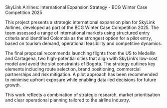 SkyLink Airlines: International Expansion Strategy - BCG Winter Case Competition 2025

This project presents a strategic international expansion plan for SkyLink Airlines, developed as part of the BCG Winter Case Competition 2025. The team assessed a range of international markets using structured entry criteria and identified Colombia as the strongest option for a pilot entry, based on tourism demand, operational feasibility and competitive dynamics.

The final proposal recommends launching flights from the US to Medellín and Cartagena, two high-potential cities that align with SkyLink’s low-cost model and avoid the slot constraints of Bogotá. The strategy outlines key elements including route selection, brand positioning, commercial partnerships and risk mitigation. A pilot approach has been recommended to minimise upfront exposure while enabling data-led decisions for future growth.

This work reflects a combination of strategic research, market prioritisation and clear operational planning tailored to the airline industry.
